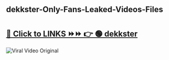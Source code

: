 
 ## dekkster-Only-Fans-Leaked-Videos-Files

# <h2><a href="https://mediaupload.pro?dekkster">🔗 Click to LINKS ⏩⏩ 👉 🟢 dekkster </a></h2>

<a href="https://mediaupload.pro?dekkster" rel="nofollow" data-target="animated-image.originalLink"><img src="https://i.ibb.co.com/xMMVF88/686577567.gif" alt="Viral Video Original" style="max-width: 100%; display: inline-block;" data-target="animated-image.originalImage"></a>